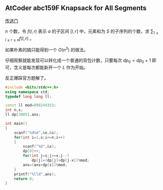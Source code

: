 ## AtCoder abc159F Knapsack for All Segments

[传送门](https://atcoder.jp/contests/abc159/tasks/abc159_f)

$n$ 个数，令 $f(l,r)$ 表示 $a$ 的子区间 $[l,r]$ 中，元素和为 $S$ 的子序列的个数，求 $\sum_{1\leq l \leq r \leq n}f(l,r)$ 。

如果朴素的搞只能得到一个 $O(n^3)$ 的做法。

仔细观察就能发现可以转化成一个普通的背包计数，只要每次 $dp_0=dp_0+1$ 即可，含义是每次都能新开一个 $L$ 作为开始。

反正爆踩官方题解了。

```cpp
#include <bits/stdc++.h>
using namespace std;
typedef long long ll;

const ll mod=998244353;
int n,s;
ll dp[3005],ans;

int main()
{
    scanf("%d%d",&n,&s);
    for(int i=1,x;i<=n;i++)
    {
        scanf("%d",&x);
        dp[0]++;
        for(int j=s;j>=x;j--)
            dp[j]=(dp[j]+dp[j-x])%mod;
        ans=(ans+dp[s])%mod;
    }
    printf("%lld",ans);
    return 0;
}
```


